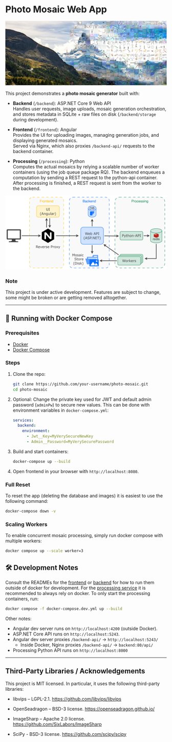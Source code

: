# Photo Mosaic Web App

![Photo Mosaic](/docs/images/mountain-mosaic.jpg)

This project demonstrates a **photo mosaic generator** built with:

- **Backend** (`/backend`): ASP.NET Core 9 Web API  
  Handles user requests, image uploads, mosaic generation orchestration, and stores metadata in SQLite + raw files on disk (`/backend/storage` during development).  

- **Frontend** (`/frontend`): Angular  
  Provides the UI for uploading images, managing generation jobs, and displaying generated mosaics.  
  Served via Nginx, which also proxies `/backend-api/` requests to the backend container.

- **Processing** (`/processing`): Python  
  Computes the actual mosaics by relying a scalable number of worker containers (using the job queue package RQ).
  The backend enqueues a computation by sending a REST request to the python-api container.
  After processing is finished, a REST request is sent from the worker to the backend.  


![Architecture](/docs/images/photo-mosaic-app-architecture.png)

### Note
This project is under active development. Features are subject to change, some might be broken or are getting removed alltogether.

---

## 🚀 Running with Docker Compose

### Prerequisites
- [Docker](https://docs.docker.com/get-docker/)  
- [Docker Compose](https://docs.docker.com/compose/)  

### Steps
1. Clone the repo:
   ```bash
   git clone https://github.com/your-username/photo-mosaic.git
   cd photo-mosaic
   ```
2. Optional: 
      Change the private key used for JWT and default admin password (`adminPw`) to secure new values. This can be done with environment variables in `docker-compose.yml`:
    ```yml
    services:
      backend:
        environment:
          - Jwt__Key=MyVerySecureNewKey
          - Admin__Password=MyVerySecurePassword
    ```
3. Build and start containers:
    ```bash
    docker-compose up --build
    ```
4. Open frontend in your browser with `http://localhost:8080`.

### Full Reset
To reset the app (deleting the database and images) it is easiest to use the following command:
```bash
docker-compose down -v
```

### Scaling Workers
To enable concurrent mosaic processing, simply run docker compose with multiple workers:
```bash
docker compose up --scale worker=3
```


## 🛠 Development Notes
Consult the READMEs for the [frontend](frontend/README.md) or [backend](backend/README.md) for how to run them outside of docker for development.
For the [processing service](processing/README.md) it is recommended to always rely on docker. To only start the processing containers, run:
```bash
docker compose -f docker-compose.dev.yml up --build
```

Other notes:
- Angular dev server runs on `http://localhost:4200` (outside Docker).
- ASP.NET Core API runs on `http://localhost:5243`.
- Angular dev server proxies `/backend-api/` → `http://localhost:5243/`
  - Inside Docker, Nginx proxies `/backend-api/` → `backend:80/api/`
- Processing Python API runs on `http://localhost:8000`

---

## Third-Party Libraries / Acknowledgements
This project is MIT licensed. In particular, it uses the following third-party libraries:
- libvips – LGPL-2.1. https://github.com/libvips/libvips

- OpenSeadragon – BSD-3 license. https://openseadragon.github.io/

- ImageSharp – Apache 2.0 license. https://github.com/SixLabors/ImageSharp

- SciPy - BSD-3 license. https://github.com/scipy/scipy